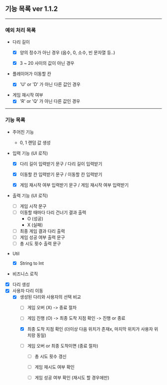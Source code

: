 ## 기능 목록 ver 1.1.2

<hr>

### 예외 처리 목록
- 다리 길이
  - [x] 양의 정수가 아닌 경우 (음수, 0, 소수, 빈 문자열 등..)
  - [x] 3 ~ 20 사이의 값이 아닌 경우


- 플레이어가 이동할 칸
  - [x] 'U' or 'D' 가 아닌 다른 값인 경우


- 게임 재시작 여부
  - [x] 'R' or 'Q' 가 아닌 다른 값인 경우

<hr>

### 기능 목록

- 주어진 기능
  - 0, 1 랜덤 값 생성

 
- 입력 기능 (UI 로직)
  - [x] 다리 길이 입력받기 문구 / 다리 길이 입력받기
  - [x] 이동할 칸 입력받기 문구 / 이동할 칸 입력받기
  - [x] 게임 재시작 여부 입력받기 문구 / 게임 재시작 여부 입력받기
  

- 출력 기능 (UI 로직)
  - [ ] 게임 시작 문구
  - [ ] 이동할 때마다 다리 건너기 결과 출력
    - O (성공)
    - X (실패)
  - [ ] 최종 게임 결과 다리 출력
  - [ ] 게임 성공 여부 출력 문구
  - [ ] 총 시도 횟수 출력 문구
  
- Util
  - [x] String to Int


- 비즈니스 로직
- [x] 다리 생성 
- [x] 사용자 다리 이동
  - [x] 생성된 다리와 사용자의 선택 비교 
    - [ ] 게임 오버 (X) -> 종료 절차
    - [ ] 게임 진행 (O) -> 최종 도착 지점 확인 -> 진행 or 종료

    - [x] 최종 도착 지점 확인 (더이상 다음 위치가 존재x, 마지막 위치가 사용자 위치랑 동일)
    - [ ] 게임 오버 or 최종 도착이면 (종료 절차)
      - [ ] 총 시도 횟수 갱신
      - [ ] 게임 재시도 여부 확인
      - [ ] 게임 성공 여부 확인 (재시도 할 경우에만)
     
